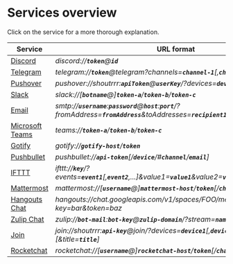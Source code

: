 # Services overview

Click on the service for a more thorough explanation.

| Service                           | URL format                                                                                                                                      |
| --------------------------------- | ----------------------------------------------------------------------------------------------------------------------------------------------- |
| [Discord](./discord.md)           | *discord://__`token`__@__`id`__*                                                                                                           |
| [Telegram](./not-documented.md)   | *telegram://__`token`__@telegram?channels=__`channel-1`__[,__`channel-2`__,...]*                                                                |
| [Pushover](./pushover.md)         | *pushover://shoutrrr:__`apiToken`__@__`userKey`__/?devices=__`device1`__[,__`device2`__, ...]*                                                  |
| [Slack](./not-documented.md)      | *slack://[__`botname`__@]__`token-a`__/__`token-b`__/__`token-c`__*                                                                             |
| [Email](./not-documented.md)      | *smtp://__`username`__:__`password`__@__`host`__:__`port`__/?fromAddress=__`fromAddress`__&toAddresses=__`recipient1`__[,__`recipient2`__,...]* |
| [Microsoft Teams](./teams.md)     | *teams://__`token-a`__/__`token-b`__/__`token-c`__*                                                                                             |
| [Gotify](./not-documented.md)     | *gotify://__`gotify-host`__/__`token`__*                                                                                                        |
| [Pushbullet](./not-documented.md) | *pushbullet://__`api-token`__[/__`device`__/#__`channel`__/__`email`__]*                                                                        |
| [IFTTT](./not-documented.md)      | *ifttt://__`key`__/?events=__`event1`__[,__`event2`__,...]&value1=__`value1`__&value2=__`value2`__&value3=__`value3`__*                         |
| [Mattermost](./not-documented.md) | *mattermost://[__`username`__@]__`mattermost-host`__/__`token`__[/__`channel`__]*                                                               |
| [Hangouts Chat](./hangouts.md)    | *hangouts://chat.googleapis.com/v1/spaces/FOO/messages?key=bar&token=baz*                                                                       |
| [Zulip Chat](./zulip.md)          | *zulip://__`bot-mail`__:__`bot-key`__@__`zulip-domain`__/?stream=__`name-or-id`__&topic=__`name`__*                                             |
| [Join](./not-documented.md)       | *join://shoutrrr:__`api-key`__@join/?devices=__`device1`__[,__`device2`__, ...][&icon=__`icon`__][&title=__`title`__]*                          |
| [Rocketchat](./rocketchat.md) | *rocketchat://[__`username`__@]__`rocketchat-host`__/__`token`__[/__`channel`&#124;`@recipient`__]*                                                               |
